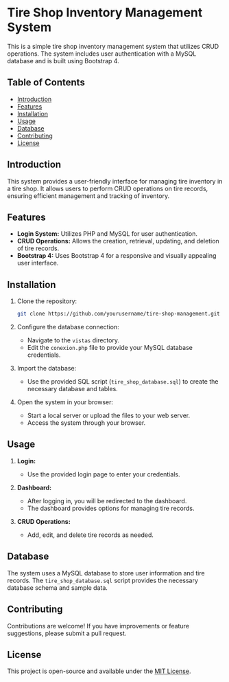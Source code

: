 # Tire Shop Inventory Management System

This is a simple tire shop inventory management system that utilizes CRUD operations. The system includes user authentication with a MySQL database and is built using Bootstrap 4.

## Table of Contents
- [Introduction](#introduction)
- [Features](#features)
- [Installation](#installation)
- [Usage](#usage)
- [Database](#database)
- [Contributing](#contributing)
- [License](#license)

## Introduction

This system provides a user-friendly interface for managing tire inventory in a tire shop. It allows users to perform CRUD operations on tire records, ensuring efficient management and tracking of inventory.

## Features

- **Login System:** Utilizes PHP and MySQL for user authentication.
- **CRUD Operations:** Allows the creation, retrieval, updating, and deletion of tire records.
- **Bootstrap 4:** Uses Bootstrap 4 for a responsive and visually appealing user interface.

## Installation

1. Clone the repository:

    ```bash
    git clone https://github.com/yourusername/tire-shop-management.git
    ```

2. Configure the database connection:

    - Navigate to the `vistas` directory.
    - Edit the `conexion.php` file to provide your MySQL database credentials.

3. Import the database:

    - Use the provided SQL script (`tire_shop_database.sql`) to create the necessary database and tables.

4. Open the system in your browser:

    - Start a local server or upload the files to your web server.
    - Access the system through your browser.

## Usage

1. **Login:**
    - Use the provided login page to enter your credentials.

2. **Dashboard:**
    - After logging in, you will be redirected to the dashboard.
    - The dashboard provides options for managing tire records.

3. **CRUD Operations:**
    - Add, edit, and delete tire records as needed.

## Database

The system uses a MySQL database to store user information and tire records. The `tire_shop_database.sql` script provides the necessary database schema and sample data.

## Contributing

Contributions are welcome! If you have improvements or feature suggestions, please submit a pull request.

## License

This project is open-source and available under the [MIT License](LICENSE).

